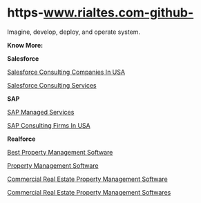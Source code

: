 # https-www.rialtes.com-github-
Imagine, develop, deploy, and operate system.



<b>Know More:</b> 

<b>Salesforce</b> 

<a href="https://www.rialtes.com/technology/salesforce-consulting-companies-in-usa/">Salesforce Consulting Companies In USA</a> 

<a href="https://www.rialtes.com/salesforce-consulting-services/">Salesforce Consulting Services</a> 

<b>SAP</b> 

 <a href="https://www.rialtes.com/sap-managed-services/">SAP Managed Services</a> 

<a href="https://www.rialtes.com/technology/sap-consulting-firms-in-usa/">SAP Consulting Firms In USA</a> 

<b>Realforce </b>

<a href="https://www.rialtes.com/best-property-management-software/">Best Property Management Software</a> 

<a href="https://www.rialtes.com/property-management-software/"> Property Management Software</a> 

<a href="https://www.rialtes.com/commercial-real-estate-property-management-softwares/">Commercial Real Estate Property Management Software</a> 

<a href="https://www.rialtes.com/commercial-real-estate-property-management-software/">Commercial Real Estate Property Management Softwares</a>

